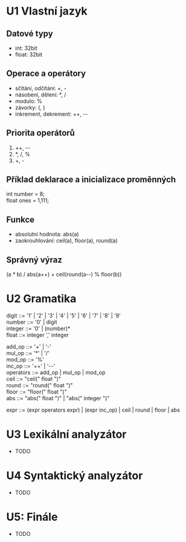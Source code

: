 # U1 Vlastní jazyk

## Datové typy
* int: 32bit
* float: 32bit

## Operace a operátory
* sčítání, odčítání: +, -
* násobení, dělení: *, /
* modulo: %
* závorky: (, )
* inkrement, dekrement: ++, --

## Priorita operátorů
1. ++, --
3. *, /, %
4. +, -

## Příklad deklarace a inicializace proměnných
int number = 8;  
float ones = 1,111;

## Funkce
* absolutní hodnota: abs(a)
* zaokrouhlování: ceil(a), floor(a), round(a)

## Správný výraz
(a * b) / abs(a++) + ceil(round(a--) % floor(b))

# U2 Gramatika
digit ::= '1' | '2' | '3' | '4' | '5' | '6' | '7' | '8' | '9'  
number ::= '0' | digit  
integer ::= '0' | (number)*  
float ::= integer ',' integer  
  
add_op ::= '+' | '-'  
mul_op ::= '*' | '/'  
mod_op ::= '%'  
inc_op ::= '++' | '--'  
operators ::= add_op | mul_op | mod_op   
ceil ::= "ceil(" float ")"  
round ::= "round(" float ")"  
floor ::= "floor(" float ")"  
abs ::= "abs(" float ")" | "abs(" integer ")"  
  
expr ::= (expr operators expr) | (expr inc_op) | ceil | round | floor | abs  

# U3 Lexikální analyzátor
* TODO

# U4 Syntaktický analyzátor
* TODO

# U5: Finále
* TODO
